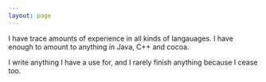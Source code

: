 ```yaml
---
layout: page
---
```




I have trace amounts of experience in all kinds of langauages. I have enough to amount to anything in Java, C++ and cocoa.

I write anything I have a use for, and I rarely finish anything because I cease too.
